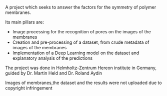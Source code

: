 A project which seeks to answer the factors for the symmetry of polymer membranes.

Its main pillars are:
- Image processing for the recognition of pores on the images of the membranes
- Creation and pre-processing of a dataset, from crude metadata of images of the membranes
- Implementation of a Deep Learning model on the dataset and explanatory analysis of the predictions

The project was done in Helmholtz-Zentrum Hereon institute in Germany, guided by Dr. Martin Held and Dr. Roland Aydin

Images of membranes,the dataset and the results were not uploaded due to copyright infringement
